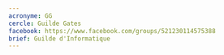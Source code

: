 ```yaml
---
acronyme: GG
cercle: Guilde Gates
facebook: https://www.facebook.com/groups/521230114575388
brief: Guilde d'Informatique
---
```


